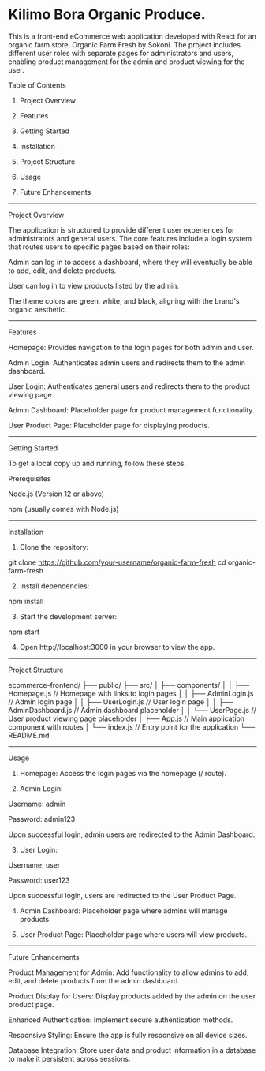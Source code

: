 

# Kilimo Bora Organic Produce.

This is a front-end eCommerce web application developed with React for an organic farm store, Organic Farm Fresh by Sokoni. The project includes different user roles with separate pages for administrators and users, enabling product management for the admin and product viewing for the user.

Table of Contents

1. Project Overview


2. Features


3. Getting Started


4. Installation


5. Project Structure


6. Usage


7. Future Enhancements


---

Project Overview

The application is structured to provide different user experiences for administrators and general users. The core features include a login system that routes users to specific pages based on their roles:

Admin can log in to access a dashboard, where they will eventually be able to add, edit, and delete products.

User can log in to view products listed by the admin.


The theme colors are green, white, and black, aligning with the brand's organic aesthetic.

---

Features

Homepage: Provides navigation to the login pages for both admin and user.

Admin Login: Authenticates admin users and redirects them to the admin dashboard.

User Login: Authenticates general users and redirects them to the product viewing page.

Admin Dashboard: Placeholder page for product management functionality.

User Product Page: Placeholder page for displaying products.

---


Getting Started

To get a local copy up and running, follow these steps.

Prerequisites

Node.js (Version 12 or above)

npm (usually comes with Node.js)

---


Installation

1. Clone the repository:

git clone https://github.com/your-username/organic-farm-fresh
cd organic-farm-fresh


2. Install dependencies:

npm install


3. Start the development server:

npm start


4. Open http://localhost:3000 in your browser to view the app.

---

Project Structure

ecommerce-frontend/
├── public/
├── src/
│   ├── components/
│   │   ├── Homepage.js         // Homepage with links to login pages
│   │   ├── AdminLogin.js       // Admin login page
│   │   ├── UserLogin.js        // User login page
│   │   ├── AdminDashboard.js   // Admin dashboard placeholder
│   │   └── UserPage.js         // User product viewing page placeholder
│   ├── App.js                  // Main application component with routes
│   └── index.js                // Entry point for the application
└── README.md

---

Usage

1. Homepage: Access the login pages via the homepage (/ route).


2. Admin Login:

Username: admin

Password: admin123

Upon successful login, admin users are redirected to the Admin Dashboard.



3. User Login:

Username: user

Password: user123

Upon successful login, users are redirected to the User Product Page.



4. Admin Dashboard: Placeholder page where admins will manage products.


5. User Product Page: Placeholder page where users will view products.

---

Future Enhancements

Product Management for Admin: Add functionality to allow admins to add, edit, and delete products from the admin dashboard.

Product Display for Users: Display products added by the admin on the user product page.

Enhanced Authentication: Implement secure authentication methods.

Responsive Styling: Ensure the app is fully responsive on all device sizes.

Database Integration: Store user data and product information in a database to make it persistent across sessions.

#